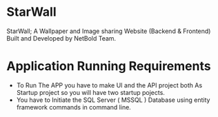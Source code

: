 # StarWall
StarWall; A Wallpaper and Image sharing Website (Backend &amp; Frontend) Built and Developed by NetBold Team.

# Application Running Requirements
- To Run The APP you have to make UI and the API project both As Startup project so you will have two startup pojects.
- You have to Initiate the SQL Server ( MSSQL ) Database using entity framework commands in command line.

